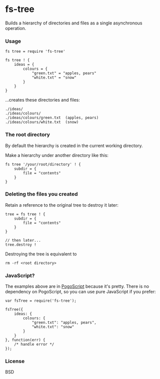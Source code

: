 # fs-tree

Builds a hierarchy of directories and files as a single asynchronous operation.

### Usage

    fs tree = require 'fs-tree'

    fs tree ! {
        ideas = {
            colours = {
                "green.txt" = "apples, pears"
                "white.txt" = "snow"
            }
        }
    }

...creates these directories and files:

    ./ideas/
    ./ideas/colours/
    ./ideas/colours/green.txt  (apples, pears)
    ./ideas/colours/white.txt  (snow)

### The root directory

By default the hierarchy is created in the current working directory.

Make a hierarchy under another directory like this:

    fs tree '/your/root/directory' ! {
        subdir = {
            file = "contents"
        }
    }

### Deleting the files you created

Retain a reference to the original tree to destroy it later:

    tree = fs tree ! {
        subdir = {
            file = "contents"
        }
    }

    // then later...
    tree.destroy !

Destroying the tree is equivalent to

    rm -rf <root directory>

### JavaScript?

The examples above are in [PogoScript](http://pogoscript.org) because it's pretty. There is no dependency on PogoScript, so you can use pure JavaScript if you prefer:

    var fsTree = require('fs-tree');

    fsTree({
        ideas: {
            colours: {
                "green.txt": "apples, pears",
                "white.txt": "snow"
            }
        }
    }, function(err) {
        /* handle error */
    });

### License

BSD
